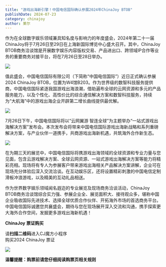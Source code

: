 ```yaml
---
title: "游戏出海新引擎！中国电信国际确认参展2024年ChinaJoy BTOB"
publishDate: 2024-07-23
category: chinajoy
author: 莱尔
---
```


作为在全球数字娱乐领域兼具知名度与影响力的年度盛会，2024年第二十一届ChinaJoy将于7月26日至29日在上海新国际博览中心盛大召开。其中，ChinaJoy BTOB商务洽谈馆是开展数字娱乐内容版权交易、产品进出口、跨领域IP合作等业务的重要商务对接平台，将在7月26日至28日举办。

![](https://ec-net-1251389766.cos.ap-shanghai.myqcloud.com/wp-content/uploads/2024/07/20240723115929504.png)

值此盛会，中国电信国际有限公司（下简称“中国电信国际”）近日正式确认参展2024 ChinaJoy BTOB，位置为W4馆B203。作为世界级的数智科技服务提供商，中国电信国际紧逐我国游戏出海浪潮，借助遍布全球的云网资源和多元的产品服务能力，以及个性化、高性价比的综合通信解决方案和数智科技服务，持续为“大航海”中的游戏出海企业开辟第二增长曲线提供最优解。

![](https://ec-net-1251389766.cos.ap-shanghai.myqcloud.com/wp-content/uploads/2024/07/20240723115934553-507x1024.png)

7月26日下午，中国电信国际将以“云网翼游 智连全球”为主题举办“一站式游戏出海解决方案”发布会。本次发布会将带来中国电信国际游戏出海新战略和系列重磅解决方案，与产业伙伴一道携手，共商游戏出海新机遇，共筑海外合作新生态。

![](https://ec-net-1251389766.cos.ap-shanghai.myqcloud.com/wp-content/uploads/2024/07/20240723115936447.png)

在为期三天的展览中，中国电信国际将携游戏出海领域的全球资源和专业力量与您见面，包含云游戏解决方案、全球云网资源、一站式游戏出海解决方案等能力将精彩亮相。现场将有专人为参展客户带来游戏出海相关产品解决方案讲解，企业可在现场充分体验后深入交流洽谈。在互动娱乐区，还将设置精彩刺激的中国电信定制滑板冲浪游戏，以及精美的互动礼品相送。

作为世界数字娱乐领域闻名遐迩的专业展览及现场商务洽谈活动，ChinaJoy BTOB商务洽谈馆综合实力强、参展企业全、展览面积大、接待观众多，堪称中国企业吸收国际先进技术、选择全球优质合作伙伴、开拓海外市场的首选商务平台。中国电信国际诚邀您共襄盛会，期待与您在现场展开深入交流和沟通，携手探索更大海外合作空间，发掘更多游戏出海新机遇！

**ChinaJoy** **票证购买**

  
请**扫描二维码**进入CJ魔方小程序  
购买2024 ChinaJoy 票证

![](https://ec-net-1251389766.cos.ap-shanghai.myqcloud.com/wp-content/uploads/2024/07/20240723115940371.png)

**温馨提醒：购票前请您仔细阅读购票页相关规则**
